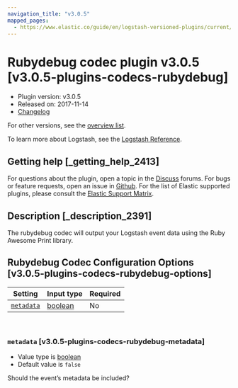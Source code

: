 ```yaml
---
navigation_title: "v3.0.5"
mapped_pages:
  - https://www.elastic.co/guide/en/logstash-versioned-plugins/current/v3.0.5-plugins-codecs-rubydebug.html
---
```


# Rubydebug codec plugin v3.0.5 [v3.0.5-plugins-codecs-rubydebug]


* Plugin version: v3.0.5
* Released on: 2017-11-14
* [Changelog](https://github.com/logstash-plugins/logstash-codec-rubydebug/blob/v3.0.5/CHANGELOG.md)

For other versions, see the [overview list](codec-rubydebug-index.md).

To learn more about Logstash, see the [Logstash Reference](logstash://reference/index.md).

## Getting help [_getting_help_2413]

For questions about the plugin, open a topic in the [Discuss](http://discuss.elastic.co) forums. For bugs or feature requests, open an issue in [Github](https://github.com/logstash-plugins/logstash-codec-rubydebug). For the list of Elastic supported plugins, please consult the [Elastic Support Matrix](https://www.elastic.co/support/matrix#matrix_logstash_plugins).


## Description [_description_2391]

The rubydebug codec will output your Logstash event data using the Ruby Awesome Print library.


## Rubydebug Codec Configuration Options [v3.0.5-plugins-codecs-rubydebug-options]

| Setting | Input type | Required |
| --- | --- | --- |
| [`metadata`](v3-0-5-plugins-codecs-rubydebug.md#v3.0.5-plugins-codecs-rubydebug-metadata) | [boolean](logstash://reference/configuration-file-structure.md#boolean) | No |

 

### `metadata` [v3.0.5-plugins-codecs-rubydebug-metadata]

* Value type is [boolean](logstash://reference/configuration-file-structure.md#boolean)
* Default value is `false`

Should the event’s metadata be included?



